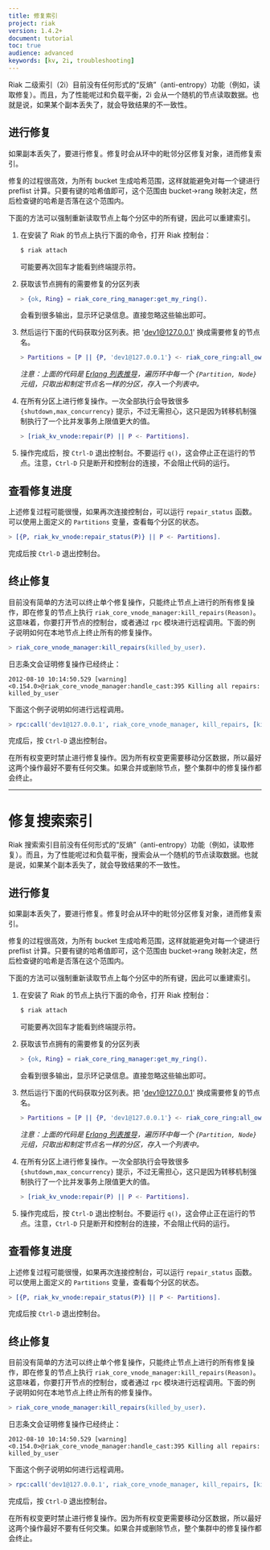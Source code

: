 ```yaml
---
title: 修复索引
project: riak
version: 1.4.2+
document: tutorial
toc: true
audience: advanced
keywords: [kv, 2i, troubleshooting]
---
```


Riak 二级索引（2i）目前没有任何形式的“反熵”（anti-entropy）功能（例如，读取修复）。而且，为了性能呢过和负载平衡，2i 会从一个随机的节点读取数据。也就是说，如果某个副本丢失了，就会导致结果的不一致性。

## 进行修复

如果副本丢失了，要进行修复。修复时会从环中的毗邻分区修复对象，进而修复索引。

修复的过程很高效，为所有 bucket 生成哈希范围，这样就能避免对每一个键进行 preflist 计算。只要有键的哈希值即可，这个范围由 bucket->rang 映射决定，然后检查键的哈希是否落在这个范围内。

下面的方法可以强制重新读取节点上每个分区中的所有键，因此可以重建索引。

1. 在安装了 Riak 的节点上执行下面的命令，打开 Riak 控制台：

    ```bash
    $ riak attach
    ```

    可能要再次回车才能看到终端提示符。

2. 获取该节点拥有的需要修复的分区列表

    ```erlang
    > {ok, Ring} = riak_core_ring_manager:get_my_ring().
    ```

    会看到很多输出，显示环记录信息。直接忽略这些输出即可。

3. 然后运行下面的代码获取分区列表。把 'dev1@127.0.0.1' 换成需要修复的节点名。

    ```erlang
    > Partitions = [P || {P, 'dev1@127.0.0.1'} <- riak_core_ring:all_owners(Ring)].
    ```

    _注意：上面的代码是 [Erlang 列表推导](http://www.erlang.org/doc/programming_examples/list_comprehensions.html)，遍历环中每一个 `{Partition, Node}` 元组，只取出和制定节点名一样的分区，存入一个列表中。_

4. 在所有分区上进行修复操作。一次全部执行会导致很多 `{shutdown,max_concurrency}` 提示，不过无需担心，这只是因为转移机制强制执行了一个比并发事务上限值更大的值。

    ```erlang
    > [riak_kv_vnode:repair(P) || P <- Partitions].
    ```
5. 操作完成后，按 `Ctrl-D` 退出控制台。不要运行 `q()`，这会停止正在运行的节点。注意，`Ctrl-D` 只是断开和控制台的连接，不会阻止代码的运行。

## 查看修复进度

上述修复过程可能很慢，如果再次连接控制台，可以运行 `repair_status` 函数。可以使用上面定义的 `Partitions` 变量，查看每个分区的状态。

```erlang
> [{P, riak_kv_vnode:repair_status(P)} || P <- Partitions].
```

完成后按 `Ctrl-D` 退出控制台。

## 终止修复

目前没有简单的方法可以终止单个修复操作，只能终止节点上进行的所有修复操作，即在修复的节点上执行 `riak_core_vnode_manager:kill_repairs(Reason)`。这意味着，你要打开节点的控制台，或者通过 `rpc` 模块进行远程调用。下面的例子说明如何在本地节点上终止所有的修复操作。

```erlang
> riak_core_vnode_manager:kill_repairs(killed_by_user).
```

日志条文会证明修复操作已经终止：

```
2012-08-10 10:14:50.529 [warning] <0.154.0>@riak_core_vnode_manager:handle_cast:395 Killing all repairs: killed_by_user
```

下面这个例子说明如何进行远程调用。

```erlang
> rpc:call('dev1@127.0.0.1', riak_core_vnode_manager, kill_repairs, [killed_by_user]).
```

完成后，按 `Ctrl-D` 退出控制台。

在所有权变更时禁止进行修复操作。因为所有权变更需要移动分区数据，所以最好这两个操作最好不要有任何交集。如果合并或删除节点，整个集群中的修复操作都会终止。

----

# 修复搜索索引

Riak 搜索索引目前没有任何形式的“反熵”（anti-entropy）功能（例如，读取修复）。而且，为了性能呢过和负载平衡，搜索会从一个随机的节点读取数据。也就是说，如果某个副本丢失了，就会导致结果的不一致性。

## 进行修复

如果副本丢失了，要进行修复。修复时会从环中的毗邻分区修复对象，进而修复索引。

修复的过程很高效，为所有 bucket 生成哈希范围，这样就能避免对每一个键进行 preflist 计算。只要有键的哈希值即可，这个范围由 bucket->rang 映射决定，然后检查键的哈希是否落在这个范围内。

下面的方法可以强制重新读取节点上每个分区中的所有键，因此可以重建索引。

1. 在安装了 Riak 的节点上执行下面的命令，打开 Riak 控制台：

    ```bash
    $ riak attach
    ```

    可能要再次回车才能看到终端提示符。

2. 获取该节点拥有的需要修复的分区列表

    ```erlang
    > {ok, Ring} = riak_core_ring_manager:get_my_ring().
    ```

    会看到很多输出，显示环记录信息。直接忽略这些输出即可。

3. 然后运行下面的代码获取分区列表。把 'dev1@127.0.0.1' 换成需要修复的节点名。

    ```erlang
    > Partitions = [P || {P, 'dev1@127.0.0.1'} <- riak_core_ring:all_owners(Ring)].
    ```

    _注意：上面的代码是 [Erlang 列表推导](http://www.erlang.org/doc/programming_examples/list_comprehensions.html)，遍历环中每一个 `{Partition, Node}` 元组，只取出和制定节点名一样的分区，存入一个列表中。_

4. 在所有分区上进行修复操作。一次全部执行会导致很多 `{shutdown,max_concurrency}` 提示，不过无需担心，这只是因为转移机制强制执行了一个比并发事务上限值更大的值。

    ```erlang
    > [riak_kv_vnode:repair(P) || P <- Partitions].
    ```
5. 操作完成后，按 `Ctrl-D` 退出控制台。不要运行 `q()`，这会停止正在运行的节点。注意，`Ctrl-D` 只是断开和控制台的连接，不会阻止代码的运行。

## 查看修复进度

上述修复过程可能很慢，如果再次连接控制台，可以运行 `repair_status` 函数。可以使用上面定义的 `Partitions` 变量，查看每个分区的状态。

```erlang
> [{P, riak_kv_vnode:repair_status(P)} || P <- Partitions].
```

完成后按 `Ctrl-D` 退出控制台。

## 终止修复

目前没有简单的方法可以终止单个修复操作，只能终止节点上进行的所有修复操作，即在修复的节点上执行 `riak_core_vnode_manager:kill_repairs(Reason)`。这意味着，你要打开节点的控制台，或者通过 `rpc` 模块进行远程调用。下面的例子说明如何在本地节点上终止所有的修复操作。

```erlang
> riak_core_vnode_manager:kill_repairs(killed_by_user).
```

日志条文会证明修复操作已经终止：

```
2012-08-10 10:14:50.529 [warning] <0.154.0>@riak_core_vnode_manager:handle_cast:395 Killing all repairs: killed_by_user
```

下面这个例子说明如何进行远程调用。

```erlang
> rpc:call('dev1@127.0.0.1', riak_core_vnode_manager, kill_repairs, [killed_by_user]).
```

完成后，按 `Ctrl-D` 退出控制台。

在所有权变更时禁止进行修复操作。因为所有权变更需要移动分区数据，所以最好这两个操作最好不要有任何交集。如果合并或删除节点，整个集群中的修复操作都会终止。
